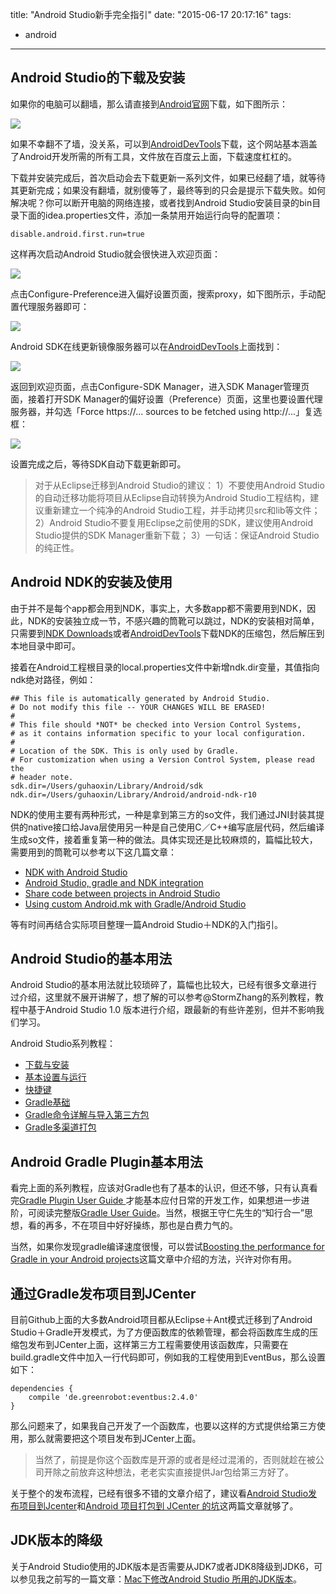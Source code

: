 title: "Android Studio新手完全指引"
date: "2015-06-17 20:17:16"
tags: 
  - android
---

## Android Studio的下载及安装

如果你的电脑可以翻墙，那么请直接到[Android官网](https://developer.android.com/sdk/index.html)下载，如下图所示：

![](http://img.blog.csdn.net/20150611092832975?watermark/2/text/aHR0cDovL2Jsb2cuY3Nkbi5uZXQvYXNjZTE4ODU=/font/5a6L5L2T/fontsize/400/fill/I0JBQkFCMA==/dissolve/70/gravity/Center)

如果不幸翻不了墙，没关系，可以到[AndroidDevTools](http://www.androiddevtools.cn/)下载，这个网站基本涵盖了Android开发所需的所有工具，文件放在百度云上面，下载速度杠杠的。

下载并安装完成后，首次启动会去下载更新一系列文件，如果已经翻了墙，就等待其更新完成；如果没有翻墙，就别傻等了，最终等到的只会是提示下载失败。如何解决呢？你可以断开电脑的网络连接，或者找到Android Studio安装目录的bin目录下面的idea.properties文件，添加一条禁用开始运行向导的配置项：

``` plain
disable.android.first.run=true
```

这样再次启动Android Studio就会很快进入欢迎页面：

![](http://img.blog.csdn.net/20150611111105389?watermark/2/text/aHR0cDovL2Jsb2cuY3Nkbi5uZXQvYXNjZTE4ODU=/font/5a6L5L2T/fontsize/400/fill/I0JBQkFCMA==/dissolve/70/gravity/Center)

点击Configure-Preference进入偏好设置页面，搜索proxy，如下图所示，手动配置代理服务器即可：

![](http://img.blog.csdn.net/20150611103655712?watermark/2/text/aHR0cDovL2Jsb2cuY3Nkbi5uZXQvYXNjZTE4ODU=/font/5a6L5L2T/fontsize/400/fill/I0JBQkFCMA==/dissolve/70/gravity/Center)

Android SDK在线更新镜像服务器可以在[AndroidDevTools](http://www.androiddevtools.cn/)上面找到：

![](http://img.blog.csdn.net/20150611104500163?watermark/2/text/aHR0cDovL2Jsb2cuY3Nkbi5uZXQvYXNjZTE4ODU=/font/5a6L5L2T/fontsize/400/fill/I0JBQkFCMA==/dissolve/70/gravity/Center)

返回到欢迎页面，点击Configure-SDK Manager，进入SDK Manager管理页面，接着打开SDK Manager的偏好设置（Preference）页面，这里也要设置代理服务器，并勾选「Force https://... sources to be fetched using http://...」复选框：

![](http://img.blog.csdn.net/20150611105808349?watermark/2/text/aHR0cDovL2Jsb2cuY3Nkbi5uZXQvYXNjZTE4ODU=/font/5a6L5L2T/fontsize/400/fill/I0JBQkFCMA==/dissolve/70/gravity/Center)

设置完成之后，等待SDK自动下载更新即可。

> 对于从Eclipse迁移到Android Studio的建议：
1）不要使用Android Studio的自动迁移功能将项目从Eclipse自动转换为Android Studio工程结构，建议重新建立一个纯净的Android Studio工程，并手动拷贝src和lib等文件；
2）Android Studio不要复用Eclipse之前使用的SDK，建议使用Android Studio提供的SDK Manager重新下载；
3）一句话：保证Android Studio的纯正性。

## Android NDK的安装及使用

由于并不是每个app都会用到NDK，事实上，大多数app都不需要用到NDK，因此，NDK的安装独立成一节，不感兴趣的筒靴可以跳过，NDK的安装相对简单，只需要到[NDK Downloads](https://developer.android.com/ndk/downloads/index.html)或者[AndroidDevTools](http://www.androiddevtools.cn/)下载NDK的压缩包，然后解压到本地目录中即可。

接着在Android工程根目录的local.properties文件中新增ndk.dir变量，其值指向ndk绝对路径，例如：

``` plain
## This file is automatically generated by Android Studio.
# Do not modify this file -- YOUR CHANGES WILL BE ERASED!
#
# This file should *NOT* be checked into Version Control Systems,
# as it contains information specific to your local configuration.
#
# Location of the SDK. This is only used by Gradle.
# For customization when using a Version Control System, please read the
# header note.
sdk.dir=/Users/guhaoxin/Library/Android/sdk
ndk.dir=/Users/guhaoxin/Library/Android/android-ndk-r10
```

NDK的使用主要有两种形式，一种是拿到第三方的so文件，我们通过JNI封装其提供的native接口给Java层使用另一种是自己使用C／C++编写底层代码，然后编译生成so文件，接着重复第一种的做法。具体实现还是比较麻烦的，篇幅比较大，需要用到的筒靴可以参考以下这几篇文章：

* [NDK with Android Studio](http://www.shaneenishry.com/blog/2014/08/17/ndk-with-android-studio/)
* [Android Studio, gradle and NDK integration](http://ph0b.com/android-studio-gradle-and-ndk-integration/)
* [Share code between projects in Android Studio](http://blog.gaku.net/share-code-between-projects-in-android-studio/)
* [Using custom Android.mk with Gradle/Android Studio](http://blog.gaku.net/ndk/)

等有时间再结合实际项目整理一篇Android Studio＋NDK的入门指引。

## Android Studio的基本用法

Android Studio的基本用法就比较琐碎了，篇幅也比较大，已经有很多文章进行过介绍，这里就不展开讲解了，想了解的可以参考@StormZhang的系列教程，教程中基于Android Studio 1.0 版本进行介绍，跟最新的有些许差别，但并不影响我们学习。

Android Studio系列教程：

* [下载与安装](http://stormzhang.com/devtools/2014/11/25/android-studio-tutorial1/)
* [基本设置与运行](http://stormzhang.com/devtools/2014/11/28/android-studio-tutorial2/)
* [快捷键](http://stormzhang.com/devtools/2014/12/09/android-studio-tutorial3/)
* [Gradle基础](http://stormzhang.com/devtools/2014/12/18/android-studio-tutorial4/)
* [Gradle命令详解与导入第三方包](http://stormzhang.com/devtools/2015/01/05/android-studio-tutorial5/)
* [Gradle多渠道打包](http://stormzhang.com/devtools/2015/01/15/android-studio-tutorial6/)

## Android Gradle Plugin基本用法

看完上面的系列教程，应该对Gradle也有了基本的认识，但还不够，只有认真看完[Gradle Plugin User Guide ](http://chaosleong.gitbooks.io/gradle-for-android/content/index.html)才能基本应付日常的开发工作，如果想进一步进阶，可阅读完整版[Gradle User Guide](https://docs.gradle.org/current/userguide/userguide)。当然，根据王守仁先生的“知行合一”思想，看的再多，不在项目中好好操练，那也是白费力气的。

当然，如果你发现gradle编译速度很慢，可以尝试[Boosting the performance for Gradle in your Android projects](https://medium.com/@erikhellman/boosting-the-performance-for-gradle-in-your-android-projects-6d5f9e4580b6)这篇文章中介绍的方法，兴许对你有用。

## 通过Gradle发布项目到JCenter

目前Github上面的大多数Android项目都从Eclipse＋Ant模式迁移到了Android Studio＋Gradle开发模式，为了方便函数库的依赖管理，都会将函数库生成的压缩包发布到JCenter上面，这样第三方工程需要使用该函数库，只需要在build.gradle文件中加入一行代码即可，例如我的工程使用到EventBus，那么设置如下：

``` plain
dependencies {
    compile 'de.greenrobot:eventbus:2.4.0'
}
```

那么问题来了，如果我自己开发了一个函数库，也要以这样的方式提供给第三方使用，那么就需要把这个项目发布到JCenter上面。

> 当然了，前提是你这个函数库是开源的或者是经过混淆的，否则就趁在被公司开除之前放弃这种想法，老老实实直接提供Jar包给第三方好了。

关于整个的发布流程，已经有很多不错的文章介绍了，建议看[Android Studio发布项目到Jcenter](http://blog.saymagic.cn/2015/02/16/release-library-to-jcenter.html)和[Android 项目打包到 JCenter 的坑](http://www.jianshu.com/p/c721f9297b2f?utm_campaign=hugo&utm_medium=reader_share&utm_content=note)这两篇文章就够了。

## JDK版本的降级

关于Android Studio使用的JDK版本是否需要从JDK7或者JDK8降级到JDK6，可以参见我之前写的一篇文章：[Mac下修改Android Studio 所用的JDK版本](http://www.jianshu.com/p/d8d1d72d0248)。



